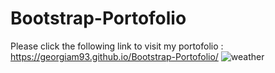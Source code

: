 # Bootstrap-Portofolio

Please click the following link to visit my portofolio : https://georgiam93.github.io/Bootstrap-Portofolio/ ![weather](https://user-images.githubusercontent.com/105521641/221324211-1019d6d6-466d-4cba-9ada-6b83a7dc32da.jpg)
